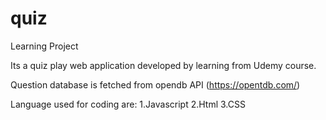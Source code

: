 # quiz
Learning Project

Its a quiz play web application developed by learning from Udemy course.

Question database is fetched from opendb API (https://opentdb.com/)

Language used for coding are:
1.Javascript
2.Html
3.CSS

